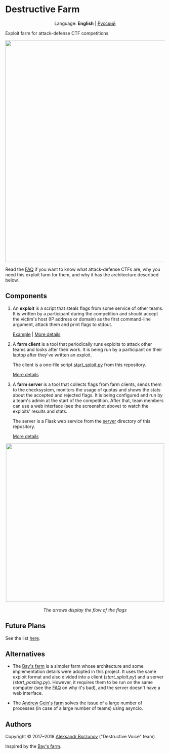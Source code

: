 Destructive Farm
================

<p align="center">
    Language: <b>English</b> | <a href="https://github.com/DestructiveVoice/DestructiveFarm/blob/master/docs/ru/index.md">Русский</a>
</p>

Exploit farm for attack-defense CTF competitions

<p align="center">
    <img src="https://github.com/borzunov/DestructiveFarm/blob/master/docs/images/farm_server_screenshot.png" width="700">
</p>

Read the [FAQ](docs/en/faq.md) if you want to know what attack-defense CTFs are, why you need this exploit farm for them, and why it has the architecture described below.

## Components

1. An **exploit** is a script that steals flags from some service of other teams. It is written by a participant during the competition and should accept the victim's host (IP address or domain) as the first command-line argument, attack them and print flags to stdout.

    [Example](client/spl_example_runme.py) | [More details](docs/en/exploit_format.md)

2. A **farm client** is a tool that periodically runs exploits to attack other teams and looks after their work. It is being run by a participant on their laptop after they've written an exploit.

    The client is a one-file script [start_sploit.py](client/start_sploit.py) from this repository.

    [More details](docs/en/farm_client.md)

3. A **farm server** is a tool that collects flags from farm clients, sends them to the checksystem, monitors the usage of quotas and shows the stats about the accepted and rejected flags. It is being configured and run by a team's admin at the start of the competition. After that, team members can use a web interface (see the screenshot above) to watch the exploits' results and stats.

    The server is a Flask web service from the [server](server) directory of this repository.

    [More details](docs/en/farm_server.md)

<p align="center">
    <img src="https://github.com/borzunov/DestructiveFarm/blob/master/docs/images/diagram_en.png" width="500"><br><br>
    <i>The arrows display the flow of the flags</i>
</p>

## Future Plans

See the list [here](https://github.com/borzunov/DestructiveFarm/issues/1).

## Alternatives

- The [Bay's farm](https://github.com/alexbers/exploit_farm) is a simpler farm whose architecture and some implementation details were adopted in this project. It uses the same exploit format and also divided into a client (*start_sploit.py*) and a server (*start_posting.py*). However, it requires them to be run on the same computer (see the [FAQ](docs/en/faq.md) on why it's bad), and the server doesn't have a web interface.

- The [Andrew Gein's farm](https://github.com/andgein/ctf-exploit-farm) solves the issue of a large number of processes (in case of a large number of teams) using asyncio.

## Authors

Copyright &copy; 2017&ndash;2018 [Aleksandr Borzunov](https://github.com/borzunov) ("Destructive Voice" team)

Inspired by the [Bay's farm](https://github.com/alexbers/exploit_farm).

